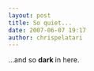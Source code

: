 ```yaml
---
layout: post
title: So quiet...
date: 2007-06-07 19:17
author: chrispelatari
---
```


<p>...and so <strong>dark </strong>in here.</p>
